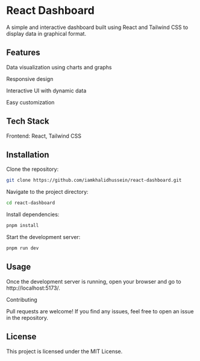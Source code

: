 # React Dashboard

A simple and interactive dashboard built using React and Tailwind CSS to display data in graphical format.

## Features

Data visualization using charts and graphs

Responsive design

Interactive UI with dynamic data

Easy customization

## Tech Stack

Frontend: React, Tailwind CSS

## Installation

Clone the repository:
```bash
git clone https://github.com/iamkhalidhussein/react-dashboard.git
```
Navigate to the project directory:
```bash
cd react-dashboard
```
Install dependencies:
```bash
pnpm install
```
Start the development server:
```bash
pnpm run dev
```
## Usage

Once the development server is running, open your browser and go to http://localhost:5173/.

Contributing

Pull requests are welcome! If you find any issues, feel free to open an issue in the repository.

## License

This project is licensed under the MIT License.